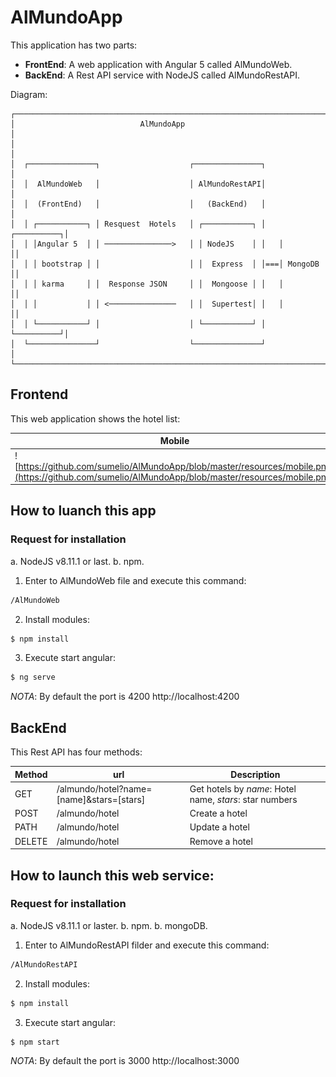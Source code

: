# AlMundoApp

This application has two parts: 

- **FrontEnd**: A web application with Angular 5 called AlMundoWeb.
- **BackEnd**: A Rest API service with NodeJS called AlMundoRestAPI.


Diagram:


	┌───────────────────────────────────────────────────────────────────────┐
	│                            AlMundoApp                                 │
	│                                                                       │
	│  ┌───────────────┐                    ┌───────────────┐               │
	│  │  AlMundoWeb   │                    │ AlMundoRestAPI│               │
	│  │  (FrontEnd)   │                    │   (BackEnd)   │               │
	│  │ ┌───────────┐ │ Resquest  Hotels   │ ┌───────────┐ │   ┌──────────┐│
	│  │ │Angular 5  │ │ ───────────────>   │ │ NodeJS    │ │   │          ││
	│  │ │ bootstrap │ │                    │ │  Express  │ │===│ MongoDB  ││
	│  │ │ karma     │ │  Response JSON     │ │  Mongoose │ │   │          ││
	│  │ │           │ │ <───────────────   │ │  Supertest│ │   │          ││
	│  │ └───────────┘ │                    │ └───────────┘ │   └──────────┘│
	│  └───────────────┘                    └───────────────┘               │
	└───────────────────────────────────────────────────────────────────────┘

## Frontend

This web application shows the hotel list:

|Mobile   | Desktop  |
|---|---|
|![https://github.com/sumelio/AlMundoApp/blob/master/resources/mobile.png](https://github.com/sumelio/AlMundoApp/blob/master/resources/mobile.png)|![https://github.com/sumelio/AlMundoApp/blob/master/resources/webPage.png](https://github.com/sumelio/AlMundoApp/blob/master/resources/webPage.png)|


## How to luanch this app

### Request for installation

a. NodeJS v8.11.1 or last.
b. npm.

1. Enter to AlMundoWeb file and execute this command:

```bash
/AlMundoWeb
```
2. Install modules:

```bash
$ npm install
```

3. Execute start angular:

```bash
$ ng serve
```

*NOTA*: By default the port is 4200 http://localhost:4200


## BackEnd

This Rest API has four methods:

| Method  | url  | Description  |
|---|---|---|
| GET  |  /almundo/hotel?name=[name]&stars=[stars] | Get hotels by *name*: Hotel name, *stars*: star numbers|
| POST  |  /almundo/hotel | Create a hotel  |
| PATH  | /almundo/hotel  | Update a hotel  |
| DELETE  |  /almundo/hotel | Remove a hotel  |

## How to launch this web service:

### Request for installation

a. NodeJS v8.11.1 or laster.
b. npm.
b. mongoDB.


1. Enter to AlMundoRestAPI filder and execute this command:

```bash
/AlMundoRestAPI
```
2. Install modules:

```bash
$ npm install
```

3. Execute start angular:

```bash
$ npm start
```
*NOTA*: By default  the port is 3000 http://localhost:3000
